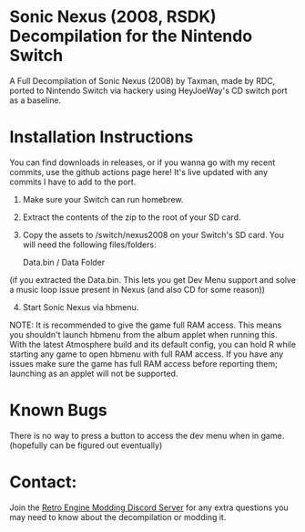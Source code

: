 
# Sonic Nexus (2008, RSDK) Decompilation for the Nintendo Switch
A Full Decompilation of Sonic Nexus (2008) by Taxman, made by RDC, ported to Nintendo Switch via hackery using HeyJoeWay's CD switch port as a baseline.

# Installation Instructions

You can find downloads in releases, or if you wanna go with my recent commits, use the github actions page here! It's live updated with any commits I have to add to the port.

   1. Make sure your Switch can run homebrew.
   2. Extract the contents of the zip to the root of your SD card.
   3. Copy the assets to /switch/nexus2008 on your Switch's SD card. You will need the following files/folders:
      
      Data.bin / Data Folder 
        
   (if you extracted the Data.bin. This lets you get Dev Menu support and solve a music loop issue present in Nexus (and also CD for some reason))

   4. Start Sonic Nexus via hbmenu.

NOTE: It is recommended to give the game full RAM access. This means you shouldn't launch hbmenu from the album applet when running this. With the latest Atmosphere build and its default config, you can hold R while starting any game to open hbmenu with full RAM access. If you have any issues make sure the game has full RAM access before reporting them; launching as an applet will not be supported.

# Known Bugs

There is no way to press a button to access the dev menu when in game. (hopefully can be figured out eventually)

# Contact:
Join the [Retro Engine Modding Discord Server](https://dc.railgun.works/retroengine) for any extra questions you may need to know about the decompilation or modding it.

